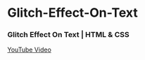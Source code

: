 # Glitch-Effect-On-Text

### Glitch Effect On Text | HTML & CSS
[YouTube Video](https://youtu.be/DIUtsLmFdIQ)
